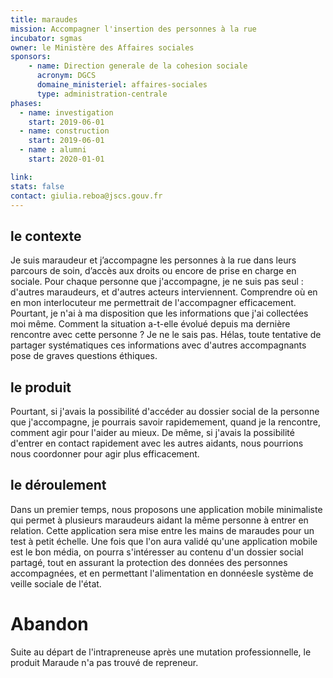 ```yaml
---
title: maraudes
mission: Accompagner l'insertion des personnes à la rue
incubator: sgmas
owner: le Ministère des Affaires sociales
sponsors:
    - name: Direction generale de la cohesion sociale
      acronym: DGCS
      domaine_ministeriel: affaires-sociales
      type: administration-centrale
phases:
  - name: investigation
    start: 2019-06-01
  - name: construction
    start: 2019-06-01
  - name : alumni
    start: 2020-01-01

link:
stats: false
contact: giulia.reboa@jscs.gouv.fr
---
```


## le contexte

Je suis maraudeur et j’accompagne les personnes à la rue dans leurs parcours de
soin, d’accès aux droits ou encore de prise en charge en sociale. Pour chaque
personne que j'accompagne, je ne suis pas seul : d'autres maraudeurs, et
d'autres acteurs interviennent. Comprendre où en en mon interlocuteur me
permettrait de l'accompagner efficacement.  Pourtant, je n'ai à ma disposition
que les informations que j'ai collectées moi même. Comment la situation
a-t-elle évolué depuis ma dernière rencontre avec cette personne ? Je ne le
sais pas.  Hélas, toute tentative de partager systématiques ces
informations avec d'autres accompagnants pose de graves questions éthiques.


## le produit

Pourtant, si j'avais la possibilité d'accéder au dossier social de la personne
que j'accompagne, je pourrais savoir rapidemement, quand je la rencontre,
comment agir pour l'aider au mieux. De même, si j'avais la possibilité d'entrer
en contact rapidement avec les autres aidants, nous pourrions nous coordonner
pour agir plus efficacement.


## le déroulement

Dans un premier temps, nous proposons une application mobile minimaliste qui
permet à plusieurs maraudeurs aidant la même personne à entrer en relation.
Cette application sera mise entre les mains de maraudes pour un test à petit
échelle. Une fois que l'on aura validé qu'une application mobile est le bon
média, on pourra s'intéresser au contenu d'un dossier social partagé, tout en
assurant la protection des données des personnes accompagnées, et en permettant
l'alimentation en donnéesle système de veille sociale de l'état.

# Abandon

Suite au départ de l'intrapreneuse après une mutation professionnelle, le produit Maraude n'a pas trouvé de repreneur.
